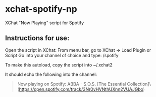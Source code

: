 xchat-spotify-np
================

XChat "Now Playing" script for Spotify

Instructions for use:
---------------------
Open the script in XChat:
    From menu bar, go to XChat -> Load Plugin or Script
Go into your channel of choice and type: /spotify

To make this autoload, copy the script into ~/.xchat2

It should echo the following into the channel:
> Now playing on Spotify: ABBA - S.O.S. \[The Essential Collection]\ (https://open.spotify.com/track/3Nr0vHVNthUXnn2VUAJGbo)
